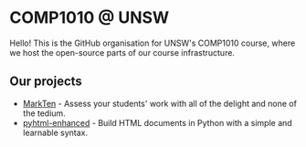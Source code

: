 # COMP1010 @ UNSW

Hello! This is the GitHub organisation for UNSW's COMP1010 course, where we host the open-source parts of our course infrastructure.

## Our projects

* [MarkTen](https://github.com/COMP1010UNSW/pyhtml-enhanced) - Assess your students' work with all of the delight and none of the tedium.
* [pyhtml-enhanced](https://github.com/COMP1010UNSW/pyhtml-enhanced) - Build HTML documents in Python with a simple and learnable syntax.
